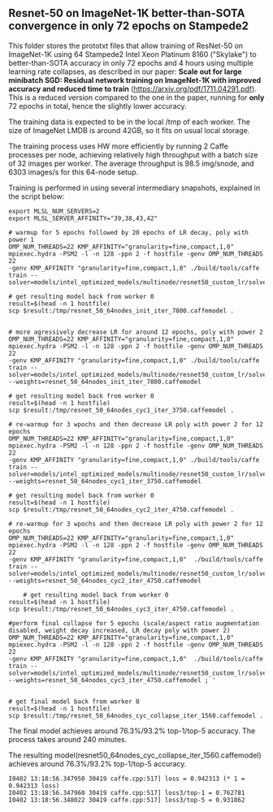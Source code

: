 ## Resnet-50 on ImageNet-1K better-than-SOTA convergence in only 72 epochs on Stampede2


This folder stores the prototxt files that allow training of ResNet-50 on ImageNet-1K using 64 Stampede2 Intel Xeon Platinum 8160 ("Skylake") to better-than-SOTA accuracy in only 72 epochs and 4 hours using multiple learning rate collapses, as described in our paper: **Scale out for large minibatch SGD: Residual network training on ImageNet-1K with improved accuracy and reduced time to train** (https://arxiv.org/pdf/1711.04291.pdf). This is a reduced version compared to the one in the paper, running for **only** 72 epochs in total, hence the slightly lower accuracy.

The training data is expected to be in the local /tmp of each worker. The size of ImageNet LMDB is around 42GB, so it fits on usual local storage.

The training process uses HW more efficiently by running 2 Caffe processes per node, achieving relatively high throughput with a batch size of 32 images per worker. The average throughput is 98.5 img/snode, and 6303 images/s for this 64-node setup.


Training is performed in using several intermediary snapshots, explained in the script below:

	export MLSL_NUM_SERVERS=2
	export MLSL_SERVER_AFFINITY="39,38,43,42"

	# warmup for 5 epochs followed by 20 epochs of LR decay, poly with power 1
	OMP_NUM_THREADS=22 KMP_AFFINITY="granularity=fine,compact,1,0"  mpiexec.hydra -PSM2 -l -n 128 -ppn 2 -f hostfile -genv OMP_NUM_THREADS 22  
	-genv KMP_AFFINITY "granularity=fine,compact,1,0" ./build/tools/caffe train --solver=models/intel_optimized_models/multinode/resnet50_custom_lr/solver_init.prototxt 

	# get resulting model back from worker 0
	result=$(head -n 1 hostfile)
	scp $result:/tmp/resnet_50_64nodes_init_iter_7800.caffemodel .


	# more agressively decrease LR for around 12 epochs, poly with power 2
	OMP_NUM_THREADS=22 KMP_AFFINITY="granularity=fine,compact,1,0"  mpiexec.hydra -PSM2 -l -n 128 -ppn 2 -f hostfile -genv OMP_NUM_THREADS 22  
	-genv KMP_AFFINITY "granularity=fine,compact,1,0" ./build/tools/caffe train --solver=models/intel_optimized_models/multinode/resnet50_custom_lr/solver_cyc1.prototxt 
	--weights=resnet_50_64nodes_init_iter_7800.caffemodel

	# get resulting model back from worker 0
	result=$(head -n 1 hostfile)
	scp $result:/tmp/resnet_50_64nodes_cyc1_iter_3750.caffemodel .

	# re-warmup for 3 wpochs and then decrease LR poly with power 2 for 12 epochs
	OMP_NUM_THREADS=22 KMP_AFFINITY="granularity=fine,compact,1,0"  mpiexec.hydra -PSM2 -l -n 128 -ppn 2 -f hostfile -genv OMP_NUM_THREADS 22  
	-genv KMP_AFFINITY "granularity=fine,compact,1,0" ./build/tools/caffe train --solver=models/intel_optimized_models/multinode/resnet50_custom_lr/solver_cyc2.prototxt 
	--weights=resnet_50_64nodes_cyc1_iter_3750.caffemodel

	# get resulting model back from worker 0
	result=$(head -n 1 hostfile)
	scp $result:/tmp/resnet_50_64nodes_cyc2_iter_4750.caffemodel .

	# re-warmup for 3 wpochs and then decrease LR poly with power 2 for 12 epochs
	OMP_NUM_THREADS=22 KMP_AFFINITY="granularity=fine,compact,1,0"  mpiexec.hydra -PSM2 -l -n 128 -ppn 2 -f hostfile -genv OMP_NUM_THREADS 22  
	-genv KMP_AFFINITY "granularity=fine,compact,1,0"  ./build/tools/caffe train --solver=models/intel_optimized_models/multinode/resnet50_custom_lr/solver_cyc3.prototxt 
	--weights=resnet_50_64nodes_cyc2_iter_4750.caffemodel

        # get resulting model back from worker 0
	result=$(head -n 1 hostfile)
	scp $result:/tmp/resnet_50_64nodes_cyc3_iter_4750.caffemodel .
	
	#perform final collapse for 5 epochs (scale/aspect ratio augmentation disabled, weight decay increased, LR decay poly with power 2)
	OMP_NUM_THREADS=22 KMP_AFFINITY="granularity=fine,compact,1,0"  mpiexec.hydra -PSM2 -l -n 128 -ppn 2 -f hostfile -genv OMP_NUM_THREADS 22  
	-genv KMP_AFFINITY "granularity=fine,compact,1,0"  ./build/tools/caffe train --solver=models/intel_optimized_models/multinode/resnet50_custom_lr/solver_collapse.prototxt 
	--weights=resnet_50_64nodes_cyc3_iter_4750.caffemodel ; '


	# get final model back from worker 0
	result=$(head -n 1 hostfile)
	scp $result:/tmp/resnet_50_64nodes_cyc_collapse_iter_1560.caffemodel .



The final model achieves around 76.3%/93.2% top-1/top-5 accuracy. The process takes around 240 minutes.



The resulting model(resnet50_64nodes_cyc_collapse_iter_1560.caffemodel) achieves around 76.3%/93.2% top-1/top-5 accuracy. 

	I0402 13:18:56.347950 30419 caffe.cpp:517] loss = 0.942313 (* 1 = 0.942313 loss)
	I0402 13:18:56.347960 30419 caffe.cpp:517] loss3/top-1 = 0.762781
	I0402 13:18:56.348022 30419 caffe.cpp:517] loss3/top-5 = 0.931862
